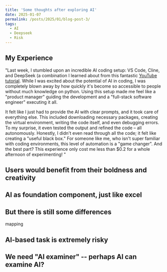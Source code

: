 ```yaml
---
title: 'Some thoughts after exploring AI'
date: 2025-01-07
permalink: /posts/2025/01/blog-post-3/
tags:
  - AI
  - Deepseek
  - Risk
---
```



My Experience
----
"Last week, I stumbled upon an incredible AI coding setup: VS Code, Cline, and DeepSeek (a combination I learned about from this fantastic [YouTube tutorial](https://www.youtube.com/watch?v=w4uWpeJqMT0). While I was excited about the potential of AI in coding, I was completely blown away by how quickly it's become so accessible to people without much knowledge on python. Using this setup made me feel like a "product manager" guiding the development and a "full-stack software engineer" executing it all.

It felt like I just had to provide the AI with clear prompts, and it took care of everything else. This included downloading necessary packages, creating the virtual environment, writing the code itself, and even debugging errors. To my surprise, it even tested the output and refined the code – all autonomously. Honestly, I didn't even read through all the code; it felt like creating a "useful black box." For someone like me, who isn't super familiar with coding environments, this level of automation is a "game changer". And the best part? This experience only cost me less than $0.2 for a whole afternoon of experimenting! "


Users would benefit from their boldness and creativity
------

AI as foundation component, just like excel
-----

But there is still some differences
-----
mapping

AI-based task is extremely risky
-----

We need "AI examiner" -- perhaps AI can examine AI?
----------
